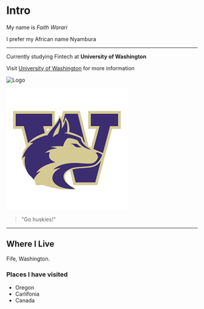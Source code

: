 # Intro
My name is *Faith Warari*

I prefer my African name Nyambura

---

Currently studying Fintech at **University of Washington**

Visit [University of Washington](https://uw.edu) for more information

![Logo](https://upload.wikimedia.org/wikipedia/commons/thumb/1/17/Washington_Huskies_logo.svg/1200px-Washington_Huskies_logo.svg.png)

![Logo](U-Washington.jpg)

> "Go huskies!"

---

## Where I Live 
Fife, Washington.

### Places I have visited

* Oregon 
* Carlifonia
* Canada
